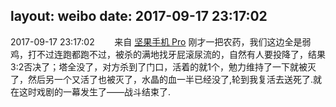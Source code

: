 layout: weibo
date: 2017-09-17 23:17:02
---
2017-09-17 23:17:02  &nbsp;&nbsp;&nbsp;&nbsp;&nbsp;&nbsp; 来自 <a href="http://app.weibo.com/t/feed/Z4AgP" rel="nofollow">坚果手机 Pro</a>
刚才一把农药，我们这边全是弱鸡，打不过连跑都跑不过，被杀的满地找牙屁滚尿流的，自然有人要投降了，结果3:2否决了；塔全没了，对方杀到了门口，活着的就1个，勉力维持了一下就被灭了，然后另一个又活了也被灭了，水晶的血一半已经没了,轮到我复活去送死了.就在这时戏剧的一幕发生了——战斗结束了. ​​​
